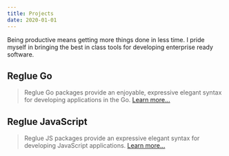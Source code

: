 ```yaml
---
title: Projects
date: 2020-01-01
---
```


Being productive means getting more things done in less time. I pride myself in bringing the best in class tools for developing enterprise ready software.

## Reglue Go

> Reglue Go packages provide an enjoyable, expressive elegant syntax for developing applications in the Go. [Learn more...](https://reglue4go.github.io)

## Reglue JavaScript

> Reglue JS packages provide an expressive elegant syntax for developing JavaScript applications. [Learn more...](https://reglue4js.github.io)
